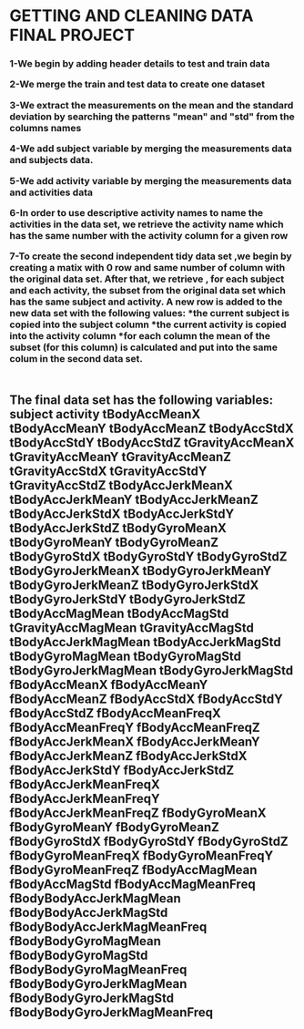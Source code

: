 <h1>GETTING AND CLEANING DATA FINAL PROJECT</h1>
<h3>
1-We begin by adding header details to test and train data <br/>

2-We  merge the train and test data to create one dataset <br/>

3-We extract the measurements on the mean and the standard deviation by searching the patterns "mean" and "std" from the columns names <br/>

4-We add subject variable by merging the measurements data and subjects data. <br/>

5-We add activity variable by merging the measurements data and activities data <br/>

6-In order to use descriptive activity names to name the activities in the data set, we retrieve the activity name which has the
 same number with the activity column for a given row <br/>
 
7-To create the second independent tidy data set ,we begin by creating a matix with 0 row and same number of column with the original data set. After that, we retrieve ,
for each subject and each activity, the subset from the original data set
  which has the same subject and activity. A new row is added to the new data set with the following values:
  *the current subject is copied into the subject column
  *the current activity is copied into the activity column
  *for each column the mean of the subset (for this column) is calculated and put into the same colum in the second data set.
 <br/><br/>
 </h3>
 <h2>
The final data set has the following variables:
subject activity tBodyAccMeanX tBodyAccMeanY tBodyAccMeanZ tBodyAccStdX tBodyAccStdY tBodyAccStdZ tGravityAccMeanX tGravityAccMeanY tGravityAccMeanZ tGravityAccStdX tGravityAccStdY tGravityAccStdZ tBodyAccJerkMeanX tBodyAccJerkMeanY tBodyAccJerkMeanZ tBodyAccJerkStdX tBodyAccJerkStdY tBodyAccJerkStdZ tBodyGyroMeanX tBodyGyroMeanY tBodyGyroMeanZ tBodyGyroStdX tBodyGyroStdY tBodyGyroStdZ tBodyGyroJerkMeanX tBodyGyroJerkMeanY tBodyGyroJerkMeanZ tBodyGyroJerkStdX tBodyGyroJerkStdY tBodyGyroJerkStdZ tBodyAccMagMean tBodyAccMagStd tGravityAccMagMean tGravityAccMagStd tBodyAccJerkMagMean tBodyAccJerkMagStd tBodyGyroMagMean tBodyGyroMagStd tBodyGyroJerkMagMean tBodyGyroJerkMagStd fBodyAccMeanX fBodyAccMeanY fBodyAccMeanZ fBodyAccStdX fBodyAccStdY fBodyAccStdZ fBodyAccMeanFreqX fBodyAccMeanFreqY fBodyAccMeanFreqZ fBodyAccJerkMeanX fBodyAccJerkMeanY fBodyAccJerkMeanZ fBodyAccJerkStdX fBodyAccJerkStdY fBodyAccJerkStdZ fBodyAccJerkMeanFreqX fBodyAccJerkMeanFreqY fBodyAccJerkMeanFreqZ fBodyGyroMeanX fBodyGyroMeanY fBodyGyroMeanZ fBodyGyroStdX fBodyGyroStdY fBodyGyroStdZ fBodyGyroMeanFreqX fBodyGyroMeanFreqY fBodyGyroMeanFreqZ fBodyAccMagMean fBodyAccMagStd fBodyAccMagMeanFreq fBodyBodyAccJerkMagMean fBodyBodyAccJerkMagStd fBodyBodyAccJerkMagMeanFreq fBodyBodyGyroMagMean fBodyBodyGyroMagStd fBodyBodyGyroMagMeanFreq fBodyBodyGyroJerkMagMean fBodyBodyGyroJerkMagStd fBodyBodyGyroJerkMagMeanFreq
</h2>

